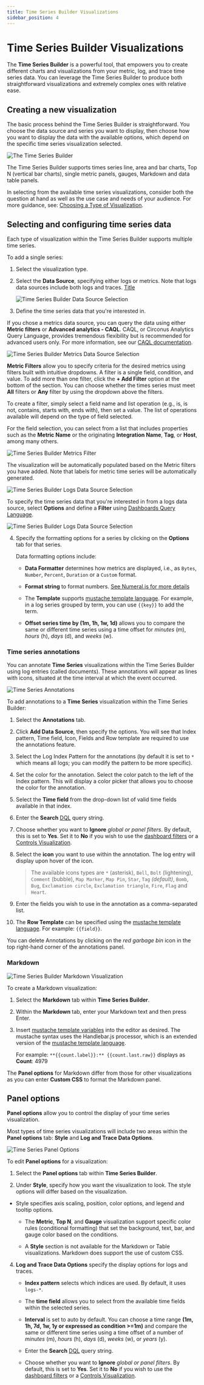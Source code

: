 ```yaml
---
title: Time Series Builder Visualizations
sidebar_position: 4
---
```


# Time Series Builder Visualizations

The **Time Series Builder** is a powerful tool, that empowers you to create different charts and visualizations from your metric, log, and trace time series data. You can leverage the Time Series Builder to produce both straightforward visualizations and extremely complex ones with relative ease.

## Creating a new visualization

The basic process behind the Time Series Builder is straightforward. You choose the data source and series you want to display, then choose how you want to display the data with the available options, which depend on the specific time series visualization selected.

![The Time Series Builder](../img/visualizations-time_series_builder.png)

The Time Series Builder supports times series line, area and bar charts, Top N (vertical bar charts), single metric panels, gauges, Markdown and data table panels.

In selecting from the available time series visualizations, consider both the question at hand as well as the use case and needs of your audience. For more guidance, see: [Choosing a Type of Visualization](/circonus3/visualizations/introduction/#choosing-a-type-of-visualization).

## Selecting and configuring time series data

Each type of visualization within the Time Series Builder supports multiple time series.

To add a single series:

1. Select the visualization type.

2. Select the **Data Source**, specifying either logs or metrics. Note that logs data sources include both logs and traces. [Title](http://localhost:3000/circonus3/visualizations/bar)

   ![Time Series Builder Data Source Selection](../img/visualizations-time_series_builder_data_source.png)

3. Define the time series data that you're interested in.

If you chose a metrics data source, you can query the data using either **Metric filters** or **Advanced analytics - CAQL**. CAQL, or Circonus Analytics Query Language, provides tremendous flexibility but is recommended for advanced users only. For more information, see our [CAQL documentation](/caql/getting-started).

![Time Series Builder Metrics Data Source Selection](../img/visualizations-time_series_builder_data_source_metrics.png)

**Metric Filters** allow you to specify criteria for the desired metrics using filters built with intuitive dropdowns. A filter is a single field, condition, and value. To add more than one filter, click the **+ Add Filter** option at the bottom of the section. You can choose whether the times series must meet **All** filters or **Any** filter by using the dropdown above the filters.

To create a filter, simply select a field name and list operation (e.g., is, is not, contains, starts with, ends with), then set a value. The list of operations available will depend on the type of field selected.

For the field selection, you can select from a list that includes properties such as the **Metric Name** or the originating **Integration Name**, **Tag**, or **Host**, among many others.

![Time Series Builder Metrics Filter](../img/visualizations-time_series_builder_data_source_metrics_filter.png)

The visualization will be automatically populated based on the Metric filters you have added. Note that labels for metric time series will be automatically generated.

![Time Series Builder Logs Data Source Selection](../img/visualizations-time_series_builder_data_logs.png)

To specify the time series data that you're interested in from a logs data source, select **Options** and define a **Filter** using [Dashboards Query Language](/circonus3/additional-resources/query-languages/dql/).

![Time Series Builder Logs Data Source Selection](../img/visualizations-time_series_builder_data_source_logs_data_options.png)

4. Specify the formatting options for a series by clicking on the **Options** tab for that series.

   Data formatting options include:

   - **Data Formatter** determines how metrics are displayed, i.e., as `Bytes`, `Number`, `Percent`, `Duration` or a `Custom` format.

   - **Format string** to format numbers. [See Numeral.js for more details](http://numeraljs.com/#format)

   - The **Template** supports [mustache template language](http://mustache.github.io/mustache.5.html). For example, in a log series grouped by term, you can use `{{key}}` to add the term.

   - **Offset series time by (1m, 1h, 1w, 1d)** allows you to compare the same or different time series using a time offset for _minutes_ (m), _hours_ (h), _days_ (d), and _weeks_ (w).

### Time series annotations

You can annotate **Time Series** visualizations within the Time Series Builder using log entries (called documents). These annotations will appear as lines with icons, situated at the time interval at which the event occurred.

![Time Series Annotations](../img/visualizations-time_series_builder_annotations.png)

To add annotations to a **Time Series** visualization within the Time Series Builder:

1. Select the **Annotations** tab.

2. Click **Add Data Source**, then specify the options. You will see that Index pattern, Time field, Icon, Fields and Row template are required to use the annotations feature.

3. Select the Log Index Pattern for the annotations (by default it is set to `*` which means all logs; you can modify the pattern to be more specific).

4. Set the color for the annotation. Select the color patch to the left of the Index pattern. This will display a color picker that allows you to choose the color for the annotation.

5. Select the **Time field** from the drop-down list of valid time fields available in that index.

6. Enter the **Search** [DQL](/circonus3/additional-resources/query-languages/dql/) query string.

7. Choose whether you want to **Ignore** _global or panel filters_. By default, this is set to **Yes**. Set it to **No** if you wish to use the [dashboard filters](circonus3/Dashboards/#data-filters) or a [Controls Visualization](/circonus3/visualizations/introduction/#controls-visualizations).

8. Select the **icon** you want to use within the annotation. The log entry will display upon hover of the icon.

   > The available icons types are `*` (asterisk), `Bell`, `Bolt` (lightening), `Comment` (bubble), `Map Marker`, `Map Pin`, `Star`, `Tag` _(default)_, `Bomb`, `Bug`, `Exclamation circle`, `Exclamation triangle`, `Fire`, `Flag` and `Heart`.

9. Enter the fields you wish to use in the annotation as a comma-separated list.

10. The **Row Template** can be specified using the [mustache template language](http://mustache.github.io/mustache.5.html). For example: `{{field}}`.

You can delete Annotations by clicking on the _red garbage bin_ icon in the top right-hand corner of the annotations panel.

### Markdown

![Time Series Builder Markdown Visualization](../img/visualizations-time_series_builder_markdown.png)

To create a Markdown visualization:

1. Select the **Markdown** tab within **Time Series Builder**.

2. Within the **Markdown** tab, enter your Markdown text and then press Enter.

3. Insert [mustache template variables](<(http://mustache.github.io/mustache.5.html)>) into the editor as desired. The mustache syntax uses the Handlebar.js processor, which is an extended version of the [mustache template language](http://mustache.github.io/mustache.5.html).

   For example: `**{{count.label}}:** {{count.last.raw}}` displays as **Count**: 4979

The **Panel options** for Markdown differ from those for other visualizations as you can enter **Custom CSS** to format the Markdown panel.

## Panel options

**Panel options** allow you to control the display of your time series visualization.

Most types of time series visualizations will include two areas within the **Panel options** tab: **Style** and **Log and Trace Data Options**.

![Time Series Panel Options](../img/visualizations-time_series_builder_panel_options.png)

To edit **Panel options** for a visualization:

1. Select the **Panel options** tab within **Time Series Builder**.

2. Under **Style**, specify how you want the visualization to look. The style options will differ based on the visualization.

- Style specifies axis scaling, position, color options, and legend and tooltip options.

  - The **Metric**, **Top N**, and **Gauge** visualization support specific color rules (conditional formatting) that set the background, text, bar, and gauge color based on the conditions.

  - A **Style** section is not available for the Markdown or Table visualizations. Markdown does support the use of custom CSS.

4. **Log and Trace Data Options** specify the display options for logs and traces.

   - **Index pattern** selects which indices are used. By default, it uses `logs-*`.

   - The **time field** allows you to select from the available time fields within the selected series.

   - **Interval** is set to auto by default. You can choose a time range **(1m, 1h, 7d, 1w, 1y or expressed as condition >=1m)** and compare the same or different time series using a time offset of a number of _minutes_ (m), _hours_ (h), _days_ (d), _weeks_ (w), or _years_ (y).

   - Enter the **Search** [DQL](/circonus3/additional-resources/query-languages/dql/) query string.

   - Choose whether you want to **Ignore** _global or panel filters_. By default, this is set to **Yes**. Set it to **No** if you wish to use the [dashboard filters](/circonus3/dashboards/#data-filters) or a [Controls Visualization](/circonus3/visualizations/introduction/#controls-visualizations).
